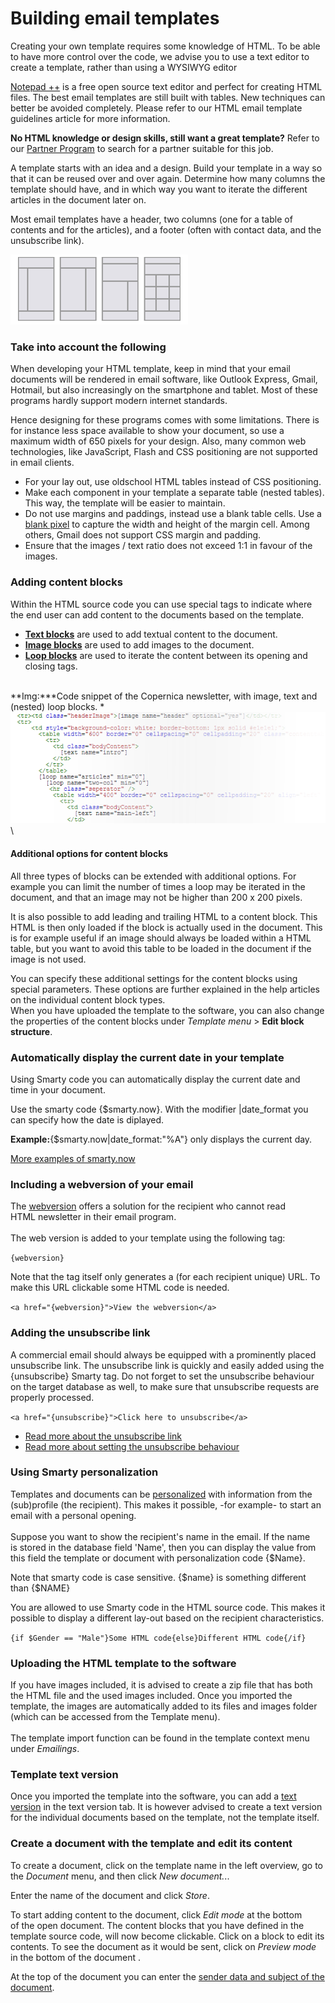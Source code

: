 # Building email templates

Creating your own template requires some knowledge of HTML. To be able
to have more control over the code, we advise you to use a text editor
to create a template, rather than using a WYSIWYG editor

[Notepad ++](http://notepad-plus-plus.org/) is a free open source text
editor and perfect for creating HTML files.
The best email templates are still built with tables. New techniques
can better be avoided completely. Please refer to our HTML email
template guidelines article for more information.

**No HTML knowledge or design skills, still want a great template?**
Refer to our [Partner
Program](https://www.copernica.com/en/support/find-a-partner) to search
for a partner suitable for this job.

A template starts with an idea and a design. Build your template in a
way so that it can be reused over and over again. Determine how many
columns the template should have, and in which way you want to iterate
the different articles in the document later on.

Most email templates have a header, two columns (one for a table of
contents and for the articles), and a footer (often with contact data,
and the unsubscribe link).

![](../images/differentlayouts.png)

### Take into account the following

When developing your HTML template, keep in mind that your email
documents will be rendered in email software, like Outlook Express,
Gmail, Hotmail, but also increasingly on the smartphone and tablet. Most
of these programs hardly support modern internet standards.

Hence designing for these programs comes with some limitations. There is
for instance less space available to show your document, so use a
maximum width of 650 pixels for your design. Also, many common web
technologies, like JavaScript, Flash and CSS positioning are not
supported in email clients. 

-   For your lay out, use oldschool HTML tables instead of CSS
    positioning.
-   Make each component in your template a separate table (nested
    tables). This way, the template will be easier to maintain.
-   Do not use margins and paddings, instead use a blank table cells.
    Use a [blank
    pixel](http://www.copernica.com/en/support/what-is-pixel-gif) to
    capture the width and height of the margin cell. Among others, Gmail
    does not support CSS margin and padding.
-   Ensure that the images / text ratio does not exceed 1:1 in favour of
    the images.

### Adding content blocks

Within the HTML source code you can use special tags to indicate where
the end user can add content to the documents based on the template.

-   **[Text
    blocks](./the-text-function-for-adding-textual-content-to-your-document.md)** are
    used to add textual content to the document.
-   **[Image
    blocks](./the-image-function-for-adding-images-to-your-document.md)** are
    used to add images to the document.
-   **[Loop
    blocks](http://www.copernica.com/en/support/the-loop-function-to-iterate-content-in-your-email)** are
    used to iterate the content between its opening and closing tags.

\
**Img:***Code snippet of the Copernica newsletter, with image, text and
(nested) loop blocks. *\
![](../images/codeexample_template_blocks.png "Documentation/codeexample_template_blocks.png")\

#### Additional options for content blocks

All three types of blocks can be extended with additional options. For
example you can limit the number of times a loop may be iterated in the
document, and that an image may not be higher than 200 x 200 pixels. 

It is also possible to add leading and trailing HTML to a content
block. This HTML is then only loaded if the block is actually used in
the document. This is for example useful if an image should always be
loaded within a HTML table, but you want to avoid this table to be
loaded in the document if the image is not used.

You can specify these additional settings for the content blocks using
special parameters. These options are further explained in the
help articles on the individual content block types.\
 When you have uploaded the template to the software, you can also
change the properties of the content blocks under *Template menu* \>
**Edit block structure**.

### Automatically display the current date in your template

Using Smarty code you can automatically display the current date and
time in your document.

Use the smarty code {\$smarty.now}. With the modifier |date\_format you
can specify how the date is diplayed.

**Example:**{\$smarty.now|date\_format:"%A"} only displays the current
day.

[More examples of
smarty.now](./using-the-smarty-date-function.md "Smarty.now modifier")

### Including a webversion of your email

The
[webversion](./link-to-the-webversion-of-your-email.md) offers
a solution for the recipient who cannot read HTML newsletter in
their email program. \
\
 The web version is added to your template using the following tag:

`{webversion}`

Note that the tag itself only generates a (for each recipient unique)
URL. To make this URL clickable some HTML code is needed.

`<a href="{webversion}">View the webversion</a>`

### Adding the unsubscribe link

A commercial email should always be equipped with a prominently placed
unsubscribe link. The unsubscribe link is quickly and easily added using
the {unsubscribe} Smarty tag. Do not forget to set the unsubscribe
behaviour on the target database as well, to make sure that unsubscribe
requests are properly processed.

`<a href="{unsubscribe}">Click here to unsubscribe</a>`

-   [Read more about the unsubscribe
    link](https://www.copernica.com/en/support/the-unsubscribe-function)
-   [Read more about setting the unsubscribe
    behaviour](./setting-unsubscribe-behaviour-for-your-database-or-collection.md)

### Using Smarty personalization

Templates and documents can
be [personalized](./personalize-campaigns.md)
with information from the (sub)profile (the recipient). This makes
it possible, -for example- to start an email with a personal opening.\
\
 Suppose you want to show the recipient's name in the email. If the name
is stored in the database field 'Name', then you can display the value
from this field the template or document with personalization code
{\$Name}.

Note that smarty code is case sensitive. {\$name} is something different
than {\$NAME}

You are allowed to use Smarty code in the HTML source code. This makes
it possible to display a different lay-out based on the recipient
characteristics.

`{if $Gender == "Male"}Some HTML code{else}Different HTML code{/if}`

### Uploading the HTML template to the software

If you have images included, it is advised to create a zip file that has
both the HTML file and the used images included. Once you imported the
template, the images are automatically added to its files and images
folder (which can be accessed from the Template menu). \
\
 The template import function can be found in the template context menu
under *Emailings*.

### Template text version

Once you imported the template into the software, you can add a [text
version](./add-email-text-version.md) in
the text version tab. It is however advised to create a text version for
the individual documents based on the template, not the template itself.

### Create a document with the template and edit its content

To create a document, click on the template name in the left overview,
go to the *Document* menu, and then click *New document.*..

Enter the name of the document and click *Store*.

To start adding content to the document, click *Edit mode* at the bottom
of the open document. The content blocks that you have defined in the
template source code, will now become clickable. Click on a block
to edit its contents. To see the document as it would be sent,
click on *Preview mode* in the bottom of the document .

At the top of the document you can enter the [sender data and subject of
the
document](./sender-subject-and-other-email-headers.md "Email headers").
